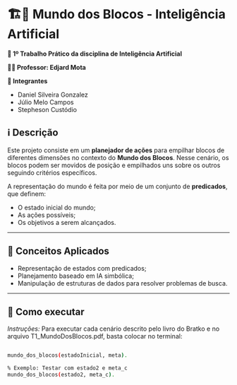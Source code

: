 # 🏗️🧱 Mundo dos Blocos - Inteligência Artificial
**📘 1º Trabalho Prático da disciplina de Inteligência Artificial**

**👨‍🏫 Professor: Edjard Mota**

**👥 Integrantes**
  - Daniel Silveira Gonzalez
  - Júlio Melo Campos
  - Stepheson Custódio

## ℹ️ Descrição
Este projeto consiste em um **planejador de ações** para empilhar blocos de diferentes dimensões no contexto do **Mundo dos Blocos**. Nesse cenário, os blocos podem ser movidos de posição e empilhados uns sobre os outros seguindo critérios específicos.

A representação do mundo é feita por meio de um conjunto de **predicados**, que definem:
- O estado inicial do mundo;
- As ações possíveis;
- Os objetivos a serem alcançados.

---

## 🧠 Conceitos Aplicados

- Representação de estados com predicados;
- Planejamento baseado em IA simbólica;
- Manipulação de estruturas de dados para resolver problemas de busca.

---

## 🚀 Como executar

_Instruções:_
Para executar cada cenário descrito pelo livro do Bratko e no arquivo T1_MundoDosBlocos.pdf, basta colocar no terminal:

```bash

mundo_dos_blocos(estadoInicial, meta).

% Exemplo: Testar com estado2 e meta_c
mundo_dos_blocos(estado2, meta_c).
```
   

